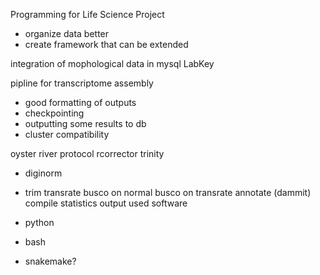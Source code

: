 Programming for Life Science Project
- organize data better
- create framework that can be extended

integration of mophological data in mysql LabKey

pipline for transcriptome assembly 
- good formatting of outputs
- checkpointing
- outputting some results to db
- cluster compatibility


oyster river protocol
rcorrector
trinity
- diginorm
- trim
transrate
busco on normal
busco on transrate
annotate (dammit)
compile statistics
output used software

- python
- bash
- snakemake?
